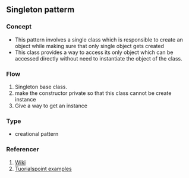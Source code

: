 ## Singleton patterm
### Concept
- This pattern involves a single class which is responsible to create an object while making sure that only single object gets created
- This class provides a way to access its only object which can be accessed directly without need to instantiate the object of the class.
### Flow
1. Singleton base class. 
2. make the constructor private so that this class cannot be create instance
3. Give a way to get an instance

### Type 
- creational pattern
### Referencer
1. [Wiki](https://vi.wikipedia.org/wiki/Singleton_pattern)
2. [Tuorialspoint examples](https://www.tutorialspoint.com/design_pattern/singleton_pattern.htm)